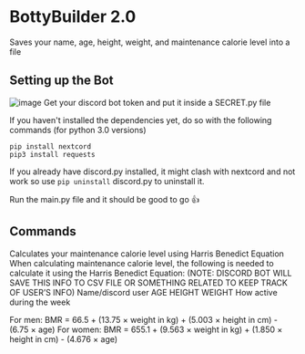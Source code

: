 # BottyBuilder 2.0

Saves your name, age, height, weight, and maintenance calorie level into a file

## Setting up the Bot

![image](https://github.com/sadjake/BottyBuilder-New-/assets/66497192/309185f4-41e5-499d-9a1b-2d4d7b45a87b)
Get your discord bot token and put it inside a SECRET.py file

If you haven't installed the dependencies yet, do so with the following commands (for python 3.0 versions)
```
pip install nextcord
pip3 install requests
```
If you already have discord.py installed, it might clash with nextcord and not work so use ```pip uninstall``` discord.py to uninstall it.

Run the main.py file and it should be good to go :thumbsup:

## Commands

Calculates your maintenance calorie level using Harris Benedict Equation
When calculating maintenance calorie level, the following is needed to calculate it using the Harris Benedict Equation:
(NOTE: DISCORD BOT WILL SAVE THIS INFO TO CSV FILE OR SOMETHING RELATED TO KEEP TRACK OF USER’S INFO)
Name/discord user
AGE
HEIGHT
WEIGHT
How active during the week


For men: BMR = 66.5 + (13.75 × weight in kg) + (5.003 × height in cm) - (6.75 × age)
For women: BMR = 655.1 + (9.563 × weight in kg) + (1.850 × height in cm) - (4.676 × age)
